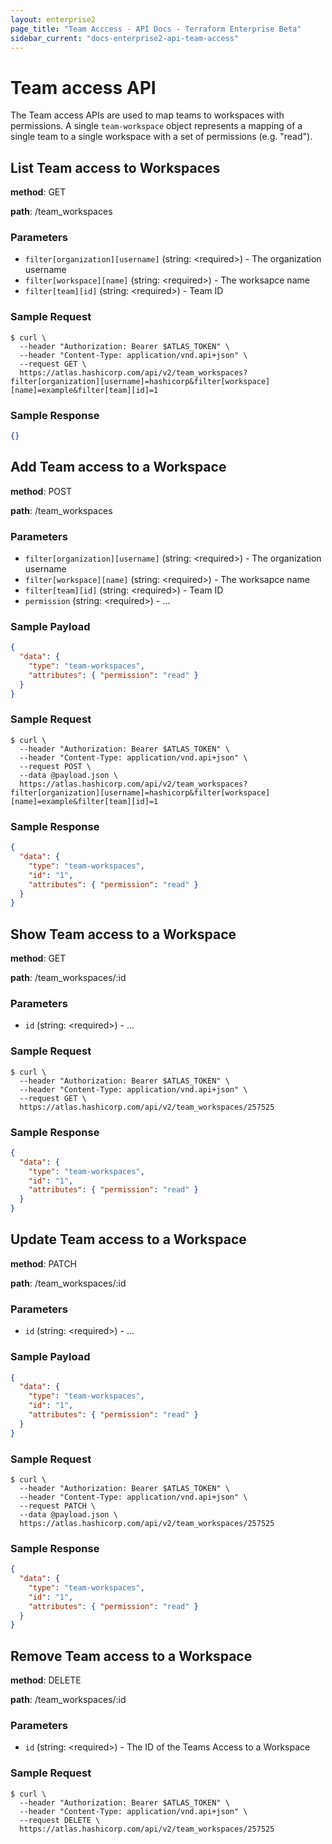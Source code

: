 ```yaml
---
layout: enterprise2
page_title: "Team Acccess - API Docs - Terraform Enterprise Beta"
sidebar_current: "docs-enterprise2-api-team-access"
---
```


# Team access API
The Team access APIs are used to map teams to workspaces with permissions. A single `team-workspace` object represents a mapping of a single team to a single workspace with a set of permissions (e.g. "read"). 

## List Team access to Workspaces

**method**: GET

**path**: /team_workspaces

### Parameters
- `filter[organization][username]` (string: \<required\>) - The organization username
- `filter[workspace][name]` (string: \<required\>) - The worksapce name
- `filter[team][id]` (string: \<required\>) - Team ID

### Sample Request

```shell
$ curl \
  --header "Authorization: Bearer $ATLAS_TOKEN" \
  --header "Content-Type: application/vnd.api+json" \
  --request GET \
  https://atlas.hashicorp.com/api/v2/team_workspaces?filter[organization][username]=hashicorp&filter[workspace][name]=example&filter[team][id]=1
```

### Sample Response

```json
{}
```

## Add Team access to a Workspace

**method**: POST

**path**: /team_workspaces

### Parameters
- `filter[organization][username]` (string: \<required\>) - The organization username
- `filter[workspace][name]` (string: \<required\>) - The worksapce name
- `filter[team][id]` (string: \<required\>) - Team ID
- `permission` (string: \<required\>) - ...

### Sample Payload

```json
{
  "data": {
    "type": "team-workspaces",
    "attributes": { "permission": "read" }
  }
}
```

### Sample Request

```shell
$ curl \
  --header "Authorization: Bearer $ATLAS_TOKEN" \
  --header "Content-Type: application/vnd.api+json" \
  --request POST \
  --data @payload.json \
  https://atlas.hashicorp.com/api/v2/team_workspaces?filter[organization][username]=hashicorp&filter[workspace][name]=example&filter[team][id]=1
```

### Sample Response

```json
{
  "data": {
    "type": "team-workspaces",
    "id": "1",
    "attributes": { "permission": "read" }
  }
}
```

## Show Team access to a Workspace

**method**: GET

**path**: /team_workspaces/:id

### Parameters
- `id` (string: \<required\>) - ...

### Sample Request

```shell
$ curl \
  --header "Authorization: Bearer $ATLAS_TOKEN" \
  --header "Content-Type: application/vnd.api+json" \
  --request GET \
  https://atlas.hashicorp.com/api/v2/team_workspaces/257525
```

### Sample Response

```json
{
  "data": {
    "type": "team-workspaces",
    "id": "1",
    "attributes": { "permission": "read" }
  }
}
```

## Update Team access to a Workspace

**method**: PATCH

**path**: /team_workspaces/:id

### Parameters
- `id` (string: \<required\>) - ...

### Sample Payload

```json
{
  "data": {
    "type": "team-workspaces",
    "id": "1",
    "attributes": { "permission": "read" }
  }
}
```

### Sample Request

```shell
$ curl \
  --header "Authorization: Bearer $ATLAS_TOKEN" \
  --header "Content-Type: application/vnd.api+json" \
  --request PATCH \
  --data @payload.json \
  https://atlas.hashicorp.com/api/v2/team_workspaces/257525
```

### Sample Response

```json
{
  "data": {
    "type": "team-workspaces",
    "id": "1",
    "attributes": { "permission": "read" }
  }
}
```

## Remove Team access to a Workspace

**method**: DELETE

**path**: /team_workspaces/:id

### Parameters
- `id` (string: \<required\>) - The ID of the Teams Access to a Workspace

### Sample Request

```shell
$ curl \
  --header "Authorization: Bearer $ATLAS_TOKEN" \
  --header "Content-Type: application/vnd.api+json" \
  --request DELETE \
  https://atlas.hashicorp.com/api/v2/team_workspaces/257525
```

